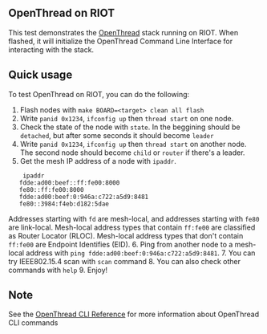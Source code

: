 ## OpenThread on RIOT

This test demonstrates the [OpenThread](https://github.com/openthread/openthread) stack running on RIOT. When flashed,
it will initialize the OpenThread Command Line Interface for interacting with the stack.

## Quick usage

To test OpenThread on RIOT, you can do the following:

1. Flash nodes with `make BOARD=<target> clean all flash`
2. Write `panid 0x1234`, `ifconfig up` then `thread start` on one node.
3. Check the state of the node with `state`. In the beggining should be `detached`, but after some seconds it should
   become `leader`
4. Write `panid 0x1234`, `ifconfig up` then `thread start` on another node.
The second node should become `child` or `router` if there's a leader.
5. Get the mesh IP address of a node with `ipaddr`.

```
    ipaddr
   fdde:ad00:beef::ff:fe00:8000
   fe80::ff:fe00:8000
   fdde:ad00:beef:0:946a:c722:a5d9:8481
   fe80::3984:f4eb:d182:5dae
```

   Addresses starting with `fd` are mesh-local, and addresses starting with `fe80` are link-local.
   Mesh-local address types that contain `ff:fe00` are classified as Router Locator (RLOC). Mesh-local address types
   that don't contain `ff:fe00` are Endpoint Identifies (EID).
6. Ping from another node to a mesh-local address with `ping fdde:ad00:beef:0:946a:c722:a5d9:8481`.
7. You can try IEEE802.15.4 scan with `scan` command
8. You can also check other commands with `help`
9. Enjoy!

## Note

See the [OpenThread CLI Reference](https://github.com/openthread/openthread/blob/master/src/cli/README.md) for more information about OpenThread CLI commands
